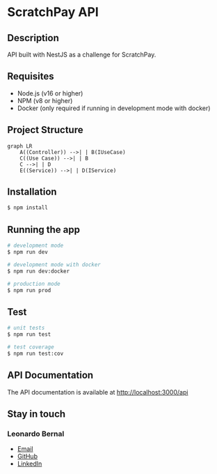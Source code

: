 # ScratchPay API

## Description

API built with NestJS as a challenge for ScratchPay.

## Requisites

- Node.js (v16 or higher)
- NPM (v8 or higher)
- Docker (only required if running in development mode with docker)

## Project Structure

```mermaid
graph LR
    A((Controller)) -->| | B(IUseCase)
    C((Use Case)) -->| | B
    C -->| | D
    E((Service)) -->| | D(IService)
```

## Installation

```bash
$ npm install
```

## Running the app

```bash
# development mode
$ npm run dev

# development mode with docker
$ npm run dev:docker

# production mode
$ npm run prod
```

## Test

```bash
# unit tests
$ npm run test

# test coverage
$ npm run test:cov
```

## API Documentation

The API documentation is available at [http://localhost:3000/api](http://localhost:3000/api)

## Stay in touch

### Leonardo Bernal
- [Email](mailto:leonardobernalmartins@gmail.com)
- [GitHub](https://github.com/LeohBernal)
- [LinkedIn](https://www.linkedin.com/in/leonardobernalmartins/)
